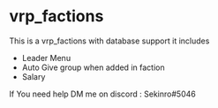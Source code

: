 # vrp_factions
This is a vrp_factions with database support it includes
- Leader Menu
- Auto Give group when added in faction
- Salary


If You need help DM me on discord : Sekinro#5046
